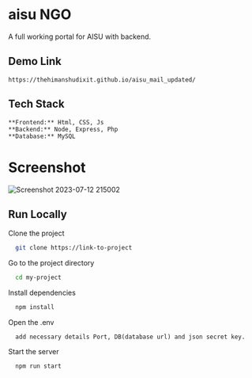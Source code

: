# aisu NGO
A full working portal for AISU with backend.


## Demo Link
```
https://thehimanshudixit.github.io/aisu_mail_updated/
```


## Tech Stack
```
**Frontend:** Html, CSS, Js
**Backend:** Node, Express, Php
**Database:** MySQL
```

# Screenshot

![Screenshot 2023-07-12 215002](https://github.com/TheHimanshuDixit/aisu_mail/assets/107857348/0f1b886b-3332-4d53-b1e6-104add683191)


## Run Locally

Clone the project

```bash
  git clone https://link-to-project
```

Go to the project directory

```bash
  cd my-project
```

Install dependencies

```bash
  npm install
```

Open the .env

```
  add necessary details Port, DB(database url) and json secret key.
```

Start the server

```bash
  npm run start
```

